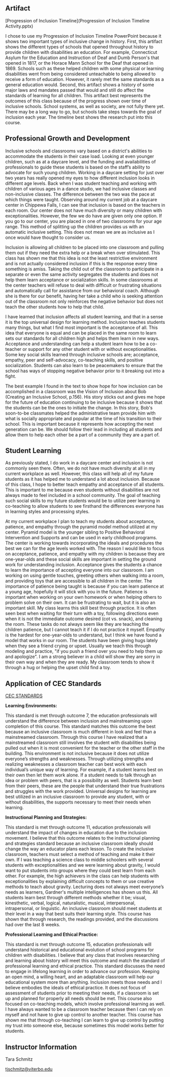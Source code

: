 ## Artifact

[Progression of Inclusion Timeline](Progression of Inclusion Timeline Activity.pptx) 

I chose to use my Progression of Inclusion Timeline PowerPoint because it shows two important types of inclusive change in history. First, this artifact shows the different types of schools that opened throughout history to provide children with disabilities an education. For example, Connecticut Asylum for the Education and Instruction of Deaf and Dumb Person's that opened in 1817, or the Horace Mann School for the Deaf that opened in 1869. Schools such as these helped children with some physical or learning disabilities went from being considered unteachable to being allowed to receive a form of education. However, it rarely met the same standards as a general education would. Second, this artifact shows a history of some major laws and mandates passed that would and still do affect the standards of learning for all children. This artifact best represents the outcomes of this class because of the progress shown over time of inclusive schools. School systems, as well as society, are not fully there yet. There may be a long way to go, but schools take steps towards the goal of inclusion each year. The timeline best shows the research put into this course. 

## Professional Growth and Development

Inclusive schools and classrooms vary based on a district's abilities to accommodate the students in their case load. Looking at even younger children, such as at a daycare level, and the funding and availabilities of professionals to guide these students is based on the staff’s ability to advocate for such young children. Working in a daycare setting for just over two years has really opened my eyes to how different inclusion looks in different age levels. Back when I was student teaching and working with children of various ages in a dance studio, we had inclusive classes and non-inclusive classes. The difference between the two was the pace at which things were taught. Observing around my current job at a daycare center in Chippewa Falls, I can see that inclusion is based on the teachers in each room. Our center does not have much diversity or many children with exceptionalities. However, the few we do have are given only one option. If you go to our center, you are placed in one of two classrooms for your age range. This method of splitting up the children provides us with an automatic inclusive setting. This does not mean we are as inclusive as I once would have thought to consider us. 

Inclusion is allowing all children to be placed into one classroom and pulling them out if they need the extra help or a break when over stimulated. This class has shown me that this idea is not the least restrictive environment and is not actually considered inclusion if this is the response every time something is amiss. Taking the child out of the classroom to participate in a separate or even the same activity segregates the students and does not help them learn acceptance or socialization skills. In some classrooms at the center teachers will refuse to deal with difficult or frustrating situations and automatically call for assistance from our behavioral coach. Although she is there for our benefit, having her take a child who is seeking attention out of the classroom not only reinforces the negative behavior but does not teach the other students how to help that child. 

I have learned that inclusion affects all student learning, and that in a sense it is the top universal design for learning method. Inclusion teaches students many things, but what I find most important is the acceptance of all. This idea that everyone is equal and can be placed in the same room to learn sets our standards for all children high and helps them learn in new ways. Acceptance and understanding can help a student learn how to be a co-teacher or support for any other student with or without exceptionalities. Some key social skills learned through inclusive schools are; acceptance, empathy, peer and self-advocacy, co-teaching skills, and positive socialization. Students can also learn to be peacemakers to ensure that the school has ways of stopping negative behavior prior to it breaking out into a fight. 

The best example I found in the text to show hope for how inclusion can be accomplished in a classroom was the Vision of Inclusion about Bob (Creating an Inclusive School, p.156). His story sticks out and gives me hope for the future of education continuing to be inclusive because it shows that the students can be the ones to initiate the change. In this story, Bob's soon-to-be classmates helped the administrative team provide him with what is socially appropriate and popular at the time of his transition to their school. This is important because it represents how accepting the next generation can be. We should follow their lead in including all students and allow them to help each other be a part of a community they are a part of. 

## Student Learning

As previously stated, I do work in a daycare center and inclusion is not commonly seen there. Often, we do not have much diversity at all in my current workplace as well. However, this class will help all of my future students as it has helped me to understand a lot about inclusion. Because of this class, I hope to better teach empathy and acceptance of all students. This is important to me because even students without disabilities are not always made to feel included in a school community. The goal of teaching such social skills to my future students would be to utilize peer learning in co-teaching to allow students to see firsthand the differences everyone has in learning styles and processing styles. 

At my current workplace I plan to teach my students about acceptance, patience, and empathy through the pyramid model method utilized at my center. Pyramid model is the younger sibling to Positive Behavioral Intervention and Supports and can be used in early childhood programs. The center is working towards incorporating the ideals and procedures the best we can for the age levels worked with. The reason I would like to focus on acceptance, patience, and empathy with my children is because they are one-year-olds and these social skills are important in setting the ground work for understanding inclusion. Acceptance gives the students a chance to learn the importance of accepting everyone into our classroom. I am working on using gentle touches, greeting others when walking into a room, and providing toys that are accessible to all children in the center. The importance of patience being taught is because if you can learn patience at a young age, hopefully it will stick with you in the future. Patience is important when working on your own homework or when helping others to problem solve on their own. It can be frustrating to wait, but it is also an important skill. My class learns this skill best through practice. It is often seen best when waiting for their turn with a toy, following directions even when it is not the immediate outcome desired (cot vs. snack), and cleaning the room. These tasks do not always seem like they are teaching the children patience, but I cannot teach it if I do not practice it myself. Empathy is the hardest for one-year-olds to understand, but I think we have found a model that works in our room. The students have been giving hugs lately when they see a friend crying or upset. Usually we teach this through modeling and practice, "if you push a friend over you need to help them up and apologize". I am a strong believer in a child will show they are sorry in their own way and when they are ready. My classroom tends to show it through a hug or helping the upset child find a toy. 

## Application of CEC Standards

[CEC STANDARDS](standards.md)

**Learning Environments:**

This standard is met through outcome 7, the education professionals will understand the difference between inclusion and mainstreaming upon completion of this course. This standard matches this outcome the best because an inclusive classroom is much different in look and feel than a mainstreamed classroom. Through this course I have realized that a mainstreamed classroom still involves the student with disabilities being pulled out when it is most convenient for the teacher or the other staff in the building. This environment is not inclusive because it does not utilize everyone’s strengths and weaknesses. Through utilizing strengths and realizing weaknesses a classroom teacher can best work with each individual’s unique way of learning. For example, if a student learns best on their own then let them work alone. If a student needs to talk through an idea or problem with peers, that is a possibility as well. Students learn best from their peers, these are the people that understand their true frustrations and struggles with the work provided. Universal designs for learning are best utilized in an inclusive classroom to provide any student, with or without disabilities, the supports necessary to meet their needs when learning. 

**Instructional Planning and Strategies:**

This standard is met through outcome 11, education professionals will understand the impact of changes in education due to the inclusion movement. I believe that this outcome relates to the instructional planning and strategies standard because an inclusive classroom ideally should change the way an educator plans each lesson. To create the inclusive classroom, teachers must select a method of teaching and make it their own. If I was teaching a science class to middle schoolers with several students with exceptionalities and we were learning about gravity, I would want to put students into groups where they could best learn from each other. For example, the high achievers in the class can help students with exceptionalities by explaining difficult concepts to them or use creative methods to teach about gravity. Lecturing does not always meet everyone’s needs as learners, Gardner's multiple intelligences has shown us this. All students learn best through different methods whether it be; visual, kinesthetic, verbal, logical, naturalistic, musical, interpersonal, intrapersonal, or linguistic. An inclusive classroom should meet students at their level in a way that best suits their learning style. This course has shown that through research, the readings provided, and the discussions had over the last 8 weeks. 

**Professional Learning and Ethical Practice:**

This standard is met through outcome 15, education professionals will understand historical and educational evolution of school programs for children with disabilities. I believe that any class that involves researching and learning about history will meet this outcome and match the standard of professional learning and ethical practice. This standard discusses the need to engage in lifelong learning in order to advance our profession. Keeping an open mind, a willing heart, and an adaptable classroom will help our educational system more than anything. Inclusion meets those needs and I believe embodies the ideals of ethical practice. It does not focus of assessment of students prior to meeting their needs, if a classroom is set up and planned for properly all needs should be met. This course also focused on co-teaching models, which involve professional learning as well. I have always wanted to be a classroom teacher because then I can rely on myself and not have to give up control to another teacher. This course has shown me that through co-teaching I can learn to give up control by putting my trust into someone else, because sometimes this model works better for students. 

## Instructor Information

Tara Schmitz

[tjschmitz@viterbo.edu](tjschmitz@viterbo.edu)

